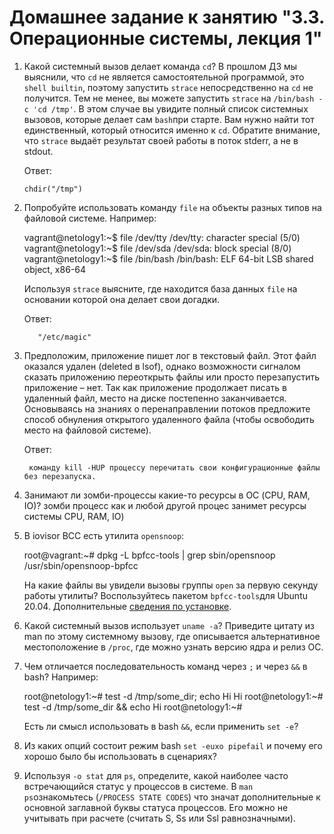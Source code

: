 # Домашнее задание к занятию "3.3. Операционные системы, лекция 1"

1.  Какой системный вызов делает команда `cd`? В прошлом ДЗ мы выяснили, что `cd` не является самостоятельной программой, это `shell builtin`, поэтому запустить `strace` непосредственно на `cd` не получится. Тем не менее, вы можете запустить `strace` на `/bin/bash -c 'cd /tmp'`. В этом случае вы увидите полный список системных вызовов, которые делает сам `bash`при старте. Вам нужно найти тот единственный, который относится именно к `cd`. Обратите внимание, что `strace` выдаёт результат своей работы в поток stderr, а не в stdout.

	Ответ: 

		chdir("/tmp")

2.  Попробуйте использовать команду `file` на объекты разных типов на файловой системе. Например:
    
    vagrant@netology1:~$ file /dev/tty
    /dev/tty: character special (5/0)
    vagrant@netology1:~$ file /dev/sda
    /dev/sda: block special (8/0)
    vagrant@netology1:~$ file /bin/bash
    /bin/bash: ELF 64-bit LSB shared object, x86-64
    
    Используя `strace` выясните, где находится база данных `file` на основании которой она делает свои догадки.
	
	Ответ:
	       
		   "/etc/magic"
    
3.  Предположим, приложение пишет лог в текстовый файл. Этот файл оказался удален (deleted в lsof), однако возможности сигналом сказать приложению переоткрыть файлы или просто перезапустить приложение – нет. Так как приложение продолжает писать в удаленный файл, место на диске постепенно заканчивается. Основываясь на знаниях о перенаправлении потоков предложите способ обнуления открытого удаленного файла (чтобы освободить место на файловой системе).

	Ответ:
	
		 команду kill -HUP процессу перечитать свои конфигурационные файлы без перезапуска.
	
		
1.  Занимают ли зомби-процессы какие-то ресурсы в ОС (CPU, RAM, IO)?
зомби процесс как и любой другой процес занимет ресурсы системы CPU, RAM, IO)
3.  В iovisor BCC есть утилита `opensnoop`:
    
    root@vagrant:~# dpkg -L bpfcc-tools | grep sbin/opensnoop
    /usr/sbin/opensnoop-bpfcc
    
    На какие файлы вы увидели вызовы группы `open` за первую секунду работы утилиты? Воспользуйтесь пакетом `bpfcc-tools`для Ubuntu 20.04. Дополнительные [сведения по установке](https://github.com/iovisor/bcc/blob/master/INSTALL.md).
    
6.  Какой системный вызов использует `uname -a`? Приведите цитату из man по этому системному вызову, где описывается альтернативное местоположение в `/proc`, где можно узнать версию ядра и релиз ОС.
7.  Чем отличается последовательность команд через `;` и через `&&` в bash? Например:
    
    root@netology1:~# test -d /tmp/some_dir; echo Hi
    Hi
    root@netology1:~# test -d /tmp/some_dir && echo Hi
    root@netology1:~#
    
    Есть ли смысл использовать в bash `&&`, если применить `set -e`?
    
8.  Из каких опций состоит режим bash `set -euxo pipefail` и почему его хорошо было бы использовать в сценариях?
9.  Используя `-o stat` для `ps`, определите, какой наиболее часто встречающийся статус у процессов в системе. В `man ps`ознакомьтесь (`/PROCESS STATE CODES`) что значат дополнительные к основной заглавной буквы статуса процессов. Его можно не учитывать при расчете (считать S, Ss или Ssl равнозначными).